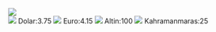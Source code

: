 <!DOCTYPE html>
<html>
<head>
<title>YBS HABER</title>
<link href="/stil.css"rel="stylesheet"/>
<meta name    = "Description" content = "Bu sayfa yönetim bilişim sitesi web sitesidir"/>
<meta name    = "keywords"    content = " Dokuz,eylül,üniversitesi,haber" />
<meta name    = "copyright"   content = " 2009-2017 " />
<link rel     = "stylesheet"  href    = "stil.css"/>
<meta charset = "UTF-8"/>
</head>

<body>

<div>
<div id="container">
	<div id="ustbanner">
		<div id="solustbanner"></div>
		<div id="sagustbanner"></div>
	</div>
<div id="Banner">
	<div id="SolBanner"></div>
		<img id="logo" src="images/logo.png"/>
		<div id="Bannerİnfo">
			<img id="dollar" src="images/dollar.png"/>
			<label class="yazi">Dolar:3.75</label>
			<img id="euro" src="images/euro.png"/>
			<label class="yazi">Euro:4.15</label>
			<img id="gold" src="images/gold.png"/>
			<label class="yazi">Altin:100</label>
			<img id="sun" src="images/sun.png"/>
			<label class="yazi">Kahramanmaras:25</label>
			</div>


</div>
</div>
<div id="SagBanner"></div>
</div>
</div>
</body>
</html>
